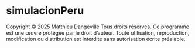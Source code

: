 # simulacionPeru
Copyright © 2025 Matthieu Dangeville  Tous droits réservés. Ce programme est une œuvre protégée par le droit d’auteur.  Toute utilisation, reproduction, modification ou distribution est interdite sans autorisation écrite préalable.
